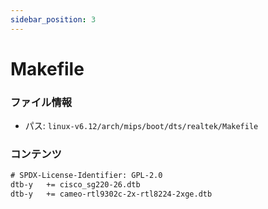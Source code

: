 ```yaml
---
sidebar_position: 3
---
```

# Makefile

### ファイル情報

- パス: `linux-v6.12/arch/mips/boot/dts/realtek/Makefile`

### コンテンツ

```txt
# SPDX-License-Identifier: GPL-2.0
dtb-y	+= cisco_sg220-26.dtb
dtb-y	+= cameo-rtl9302c-2x-rtl8224-2xge.dtb

```
